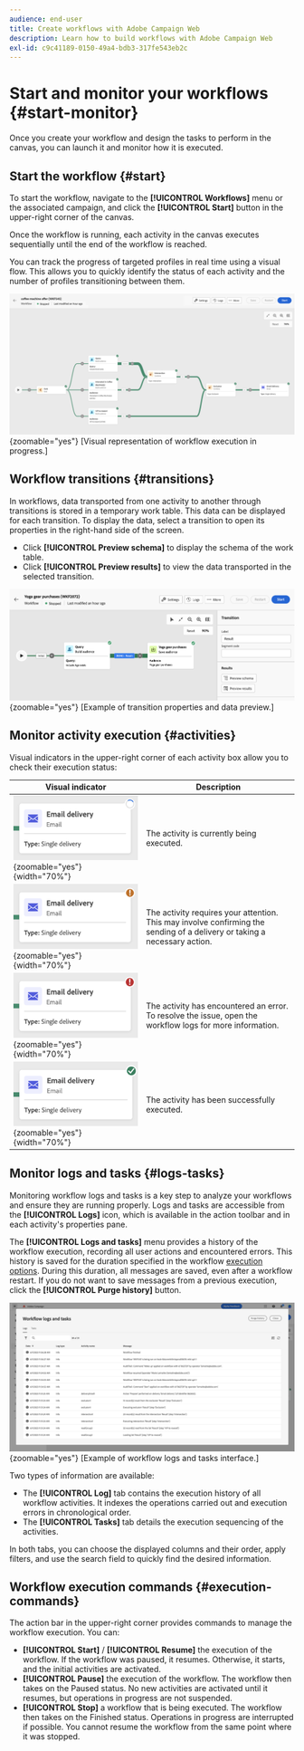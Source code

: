 ```yaml
---
audience: end-user
title: Create workflows with Adobe Campaign Web
description: Learn how to build workflows with Adobe Campaign Web
exl-id: c9c41189-0150-49a4-bdb3-317fe543eb2c
---
```

# Start and monitor your workflows {#start-monitor}

Once you create your workflow and design the tasks to perform in the canvas, you can launch it and monitor how it is executed.

## Start the workflow {#start}

To start the workflow, navigate to the **[!UICONTROL Workflows]** menu or the associated campaign, and click the **[!UICONTROL Start]** button in the upper-right corner of the canvas.

Once the workflow is running, each activity in the canvas executes sequentially until the end of the workflow is reached.

You can track the progress of targeted profiles in real time using a visual flow. This allows you to quickly identify the status of each activity and the number of profiles transitioning between them.

![](assets/workflow-execution.png){zoomable="yes"} [Visual representation of workflow execution in progress.]

## Workflow transitions {#transitions}

In workflows, data transported from one activity to another through transitions is stored in a temporary work table. This data can be displayed for each transition. To display the data, select a transition to open its properties in the right-hand side of the screen.

* Click **[!UICONTROL Preview schema]** to display the schema of the work table.
* Click **[!UICONTROL Preview results]** to view the data transported in the selected transition.

![](assets/transition.png){zoomable="yes"} [Example of transition properties and data preview.]

## Monitor activity execution {#activities}

Visual indicators in the upper-right corner of each activity box allow you to check their execution status:

| Visual indicator | Description | 
|------------------|-------------|
| ![](assets/activity-status-pending.png){zoomable="yes"}{width="70%"} | The activity is currently being executed. |
| ![](assets/activity-status-orange.png){zoomable="yes"}{width="70%"} | The activity requires your attention. This may involve confirming the sending of a delivery or taking a necessary action. |
| ![](assets/activity-status-red.png){zoomable="yes"}{width="70%"} | The activity has encountered an error. To resolve the issue, open the workflow logs for more information. |
| ![](assets/activity-status-green.png){zoomable="yes"}{width="70%"} | The activity has been successfully executed. |

## Monitor logs and tasks {#logs-tasks}

Monitoring workflow logs and tasks is a key step to analyze your workflows and ensure they are running properly. Logs and tasks are accessible from the **[!UICONTROL Logs]** icon, which is available in the action toolbar and in each activity's properties pane.

The **[!UICONTROL Logs and tasks]** menu provides a history of the workflow execution, recording all user actions and encountered errors. This history is saved for the duration specified in the workflow [execution options](workflow-settings.md). During this duration, all messages are saved, even after a workflow restart. If you do not want to save messages from a previous execution, click the **[!UICONTROL Purge history]** button.

![](assets/workflow-logs.png){zoomable="yes"} [Example of workflow logs and tasks interface.]

Two types of information are available:

* The **[!UICONTROL Log]** tab contains the execution history of all workflow activities. It indexes the operations carried out and execution errors in chronological order.
* The **[!UICONTROL Tasks]** tab details the execution sequencing of the activities.

In both tabs, you can choose the displayed columns and their order, apply filters, and use the search field to quickly find the desired information.

## Workflow execution commands {#execution-commands}

The action bar in the upper-right corner provides commands to manage the workflow execution. You can:

* **[!UICONTROL Start]** / **[!UICONTROL Resume]** the execution of the workflow. If the workflow was paused, it resumes. Otherwise, it starts, and the initial activities are activated.
* **[!UICONTROL Pause]** the execution of the workflow. The workflow then takes on the Paused status. No new activities are activated until it resumes, but operations in progress are not suspended.
* **[!UICONTROL Stop]** a workflow that is being executed. The workflow then takes on the Finished status. Operations in progress are interrupted if possible. You cannot resume the workflow from the same point where it was stopped.